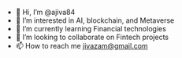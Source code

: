 - 👋 Hi, I’m @ajiva84
- 👀 I’m interested in AI, blockchain, and Metaverse
- 🌱 I’m currently learning Financial technologies
- 💞️ I’m looking to collaborate on Fintech projects
- 📫 How to reach me jivazam@gmail.com

<!---
ajiva84/ajiva84 is a ✨ special ✨ repository because its `README.md` (this file) appears on your GitHub profile.
You can click the Preview link to take a look at your changes.
--->
